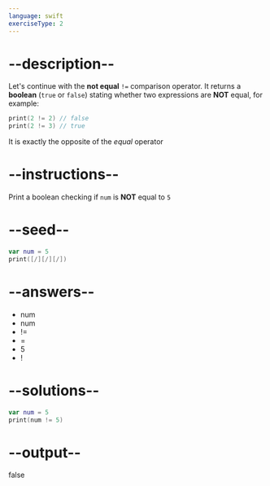 ```yaml
---
language: swift
exerciseType: 2
---
```


# --description--

Let's continue with the **not equal** `!=` comparison operator.
It returns a **boolean** (`true` or `false`) stating whether two expressions are **NOT** equal, for example:
```swift
print(2 != 2) // false
print(2 != 3) // true
```
It is exactly the opposite of the *equal* operator

# --instructions--

Print a boolean checking if `num` is **NOT** equal to `5`

# --seed--

```swift
var num = 5
print([/][/][/])
```

# --answers--

- num 
- num 
- != 
- = 
- 5
- ! 

# --solutions--

```swift
var num = 5
print(num != 5)
```

# --output--

false
